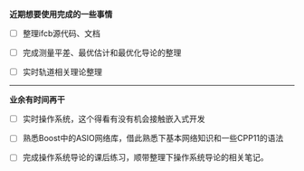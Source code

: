 **近期想要使用完成的一些事情**

* [ ] 整理ifcb源代码、文档

- [ ] 完成测量平差、最优估计和最优化导论的整理
- [ ] 实时轨道相关理论整理



***

**业余有时间再干**

- [ ] 实时操作系统，这个得看有没有机会接触嵌入式开发
- [ ] 熟悉Boost中的ASIO网络库，借此熟悉下基本网络知识和一些CPP11的语法
- [ ] 完成操作系统导论的课后练习，顺带整理下操作系统导论的相关笔记。

